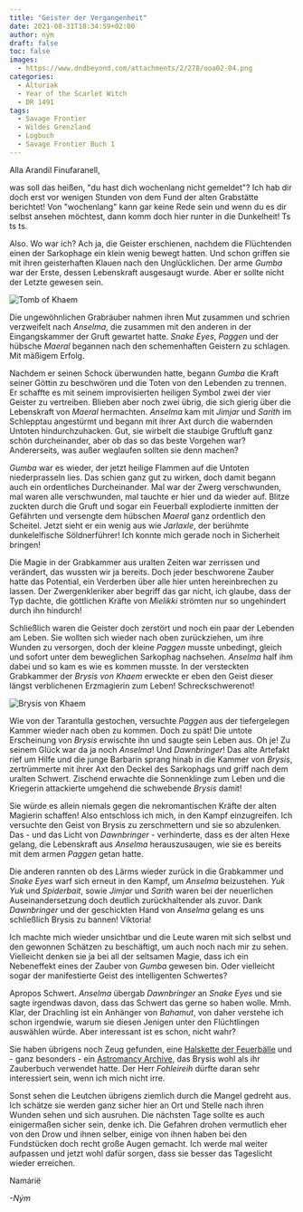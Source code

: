 ```yaml
---
title: "Geister der Vergangenheit"
date: 2021-08-31T18:34:59+02:00
author: ným
draft: false
toc: false
images:
  - https://www.dndbeyond.com/attachments/2/278/ooa02-04.png
categories:
  - Alturiak
  - Year of the Scarlet Witch
  - DR 1491
tags: 
  - Savage Frontier
  - Wildes Grenzland
  - Logbuch
  - Savage Frontier Buch 1
---
```


Alla Arandil Finufaranell,

was soll das heißen, "du hast dich wochenlang nicht gemeldet"? Ich hab dir doch erst vor wenigen Stunden von dem Fund der alten Grabstätte berichtet! Von "wochenlang" kann gar keine Rede sein und wenn du es dir selbst ansehen möchtest, dann komm doch hier runter in die Dunkelheit! Ts ts ts.

Also. Wo war ich? Ach ja, die Geister erschienen, nachdem die Flüchtenden einen der Sarkophage ein klein wenig bewegt hatten. Und schon griffen sie mit ihren geisterhaften Klauen nach den Unglücklichen. Der arme _Gumba_ war der Erste, dessen Lebenskraft ausgesaugt wurde. Aber er sollte nicht der Letzte gewesen sein.

![Tomb of Khaem](https://i.imgur.com/VncBvBi.jpg)

Die ungewöhnlichen Grabräuber nahmen ihren Mut zusammen und schrien verzweifelt nach _Anselma_, die zusammen mit den anderen in der Eingangskammer der Gruft gewartet hatte. _Snake Eyes_, _Paggen_ und der hübsche _Maeral_ begannen nach den schemenhaften Geistern zu schlagen. Mit mäßigem Erfolg.

Nachdem er seinen Schock überwunden hatte, begann _Gumba_ die Kraft seiner Göttin zu beschwören und die Toten von den Lebenden zu trennen. Er schaffte es mit seinem improvisierten heiligen Symbol zwei der vier Geister zu vertreiben. Blieben aber noch zwei übrig, die sich gierig über die Lebenskraft von _Maeral_ hermachten. _Anselma_ kam mit _Jimjar_ und _Sarith_ im Schlepptau angestürmt und begann mit ihrer Axt durch die wabernden Untoten hindurchzuhacken. Gut, sie wirbelt die staubige Gruftluft ganz schön durcheinander, aber ob das so das beste Vorgehen war? Andererseits, was außer weglaufen sollten sie denn machen?

_Gumba_ war es wieder, der jetzt heilige Flammen auf die Untoten niederprasseln lies. Das schien ganz gut zu wirken, doch damit begann auch ein ordentliches Durcheinander. Mal war der Zwerg verschwunden, mal waren alle verschwunden, mal tauchte er hier und da wieder auf. Blitze zuckten durch die Gruft und sogar ein Feuerball explodierte inmitten der Gefährten und versengte dem hübschen _Maeral_ ganz ordentlich den Scheitel. Jetzt sieht er ein wenig aus wie _Jarlaxle_, der berühmte dunkelelfische Söldnerführer! Ich konnte mich gerade noch in Sicherheit bringen!

Die Magie in der Grabkammer aus uralten Zeiten war zerrissen und verändert, das wussten wir ja bereits. Doch jeder beschworene Zauber hatte das Potential, ein Verderben über alle hier unten hereinbrechen zu lassen. Der Zwergenkleriker aber begriff das gar nicht, ich glaube, dass der Typ dachte, die göttlichen Kräfte von _Mielikki_ strömten nur so ungehindert durch ihn hindurch!

Schließlich waren die Geister doch zerstört und noch ein paar der Lebenden am Leben. Sie wollten sich wieder nach oben zurückziehen, um ihre Wunden zu versorgen, doch der kleine _Paggen_ musste unbedingt, gleich und sofort unter dem beweglichen Sarkophag nachsehen. _Anselma_ half ihm dabei und so kam es wie es kommen musste. In der versteckten Grabkammer der _Brysis von Khaem_ erweckte er eben den Geist dieser längst verblichenen Erzmagierin zum Leben! Schreckschwerenot!

![Brysis von Khaem](https://i.imgur.com/WfmpCo7.png)

Wie von der Tarantulla gestochen, versuchte _Paggen_ aus der tiefergelegen Kammer wieder nach oben zu kommen. Doch zu spät! Die untote Erscheinung von _Brysis_ erwischte ihn und saugte sein Leben aus. Oh je! Zu seinem Glück war da ja noch _Anselma_! Und _Dawnbringer_! Das alte Artefakt rief um Hilfe und die junge Barbarin sprang hinab in die Kammer von _Brysis_, zertrümmerte mit ihrer Axt den Deckel des Sarkophags und griff nach dem uralten Schwert. Zischend erwachte die Sonnenklinge zum Leben und die Kriegerin attackierte umgehend die schwebende _Brysis_ damit!

Sie würde es allein niemals gegen die nekromantischen Kräfte der alten Magierin schaffen! Also entschloss ich mich, in den Kampf einzugreifen. Ich versuchte den Geist von Brysis zu zerschmettern und sie so abzulenken. Das - und das Licht von _Dawnbringer_ - verhinderte, dass es der alten Hexe gelang, die Lebenskraft aus _Anselma_ herauszusaugen, wie sie es bereits mit dem armen _Paggen_ getan hatte.

Die anderen rannten ob des Lärms wieder zurück in die Grabkammer und _Snake Eyes_ warf sich erneut in den Kampf, um _Anselma_ beizustehen. _Yuk Yuk_ und _Spiderbait_, sowie _Jimjar_ und _Sarith_ waren bei der neuerlichen Auseinandersetzung doch deutlich zurückhaltender als zuvor. Dank _Dawnbringer_ und der geschickten Hand von _Anselma_ gelang es uns schließlich Brysis zu bannen! Viktoria!

Ich machte mich wieder unsichtbar und die Leute waren mit sich selbst und den gewonnen Schätzen zu beschäftigt, um auch noch nach mir zu sehen. Vielleicht denken sie ja bei all der seltsamen Magie, dass ich ein Nebeneffekt eines der Zauber von _Gumba_ gewesen bin. Oder vielleicht sogar der manifestierte Geist des intelligenten Schwertes?

Apropos Schwert. _Anselma_ übergab _Dawnbringer_ an _Snake Eyes_ und sie sagte irgendwas davon, dass das Schwert das gerne so haben wolle. Mmh. Klar, der Drachling ist ein Anhänger von _Bahamut_, von daher verstehe ich schon irgendwie, warum sie diesen Jenigen unter den Flüchtlingen auswählen würde. Aber interessant ist es schon, nicht wahr?

Sie haben übrigens noch Zeug gefunden, eine [Halskette der Feuerbälle](https://discord.com/channels/701049814929899571/876568018061242410/876856090380357694) und - ganz besonders - ein [Astromancy Archive](https://www.dndbeyond.com/magic-items/astromancy-archive), das Brysis wohl als ihr Zauberbuch verwendet hatte. Der Herr _Fohleireih_ dürfte daran sehr interessiert sein, wenn ich mich nicht irre.

Sonst sehen die Leutchen übrigens ziemlich durch die Mangel gedreht aus. Ich schätze sie werden ganz sicher hier an Ort und Stelle nach ihren Wunden sehen und sich ausruhen. Die nächsten Tage sollte es auch einigermaßen sicher sein, denke ich. Die Gefahren drohen vermutlich eher von den Drow und ihnen selber, einige von ihnen haben bei den Fundstücken doch recht große Augen gemacht. Ich werde mal weiter aufpassen und jetzt wohl dafür sorgen, dass sie besser das Tageslicht wieder erreichen.

Namárië

_-Ným_
